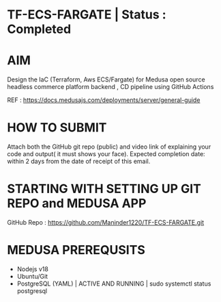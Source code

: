 # TF-ECS-FARGATE | Status : Completed

# AIM
Design the IaC (Terraform, Aws ECS/Fargate) for Medusa open source headless commerce platform backend , CD pipeline using GitHub Actions

REF : https://docs.medusajs.com/deployments/server/general-guide

# HOW TO SUBMIT
Attach both the GitHub git repo (public) and video link of explaining your code and output( it must shows your face). 
Expected completion date: within 2 days from the date of receipt of this email.

# STARTING WITH SETTING UP GIT REPO and MEDUSA APP
GitHub Repo : https://github.com/Maninder1220/TF-ECS-FARGATE.git

# MEDUSA PREREQUSITS
- Nodejs v18
- Ubuntu/Git
- PostgreSQL (YAML) | ACTIVE AND RUNNING | sudo systemctl status postgresql 




